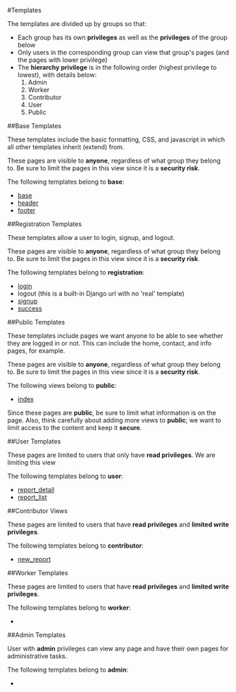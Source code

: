 #Templates

The templates are divided up by groups so that:
* Each group has its own **privileges** as well as the **privileges** of the group below
* Only users in the corresponding group can view that group's pages (and the pages with lower privilege)
* The **hierarchy privilege** is in the following order (highest privilege to lowest), with details below:
    1) Admin
    2) Worker
    3) Contributor
    4) User
    5) Public


##Base Templates

These templates include the basic formatting, CSS, and javascript in which all other templates inherit (extend) from.

These pages are visible to **anyone**, regardless of what group they belong to. Be sure to limit the pages in this view
since it is a **security risk**.

The following templates belong to **base**:

* [base](base/base.html)
* [header](base/header.html)
* [footer](base/footer.html)


##Registration Templates

These templates allow a user to login, signup, and logout.

These pages are visible to **anyone**, regardless of what group they belong to. Be sure to limit the pages in this view
since it is a **security risk**.

The following templates belong to **registration**:

* [login](registration/login.html)
* logout (this is a built-in Django url with no 'real' template)
* [signup](registration/signup.html)
* [success](registration/signup_success.html)


##Public Templates

These templates include pages we want anyone to be able to see whether they are logged in or not. This can include the 
home, contact, and info pages, for example.

These pages are visible to **anyone**, regardless of what group they belong to. Be sure to limit the pages in this view
since it is a **security risk**.

The following views belong to **public**:

* [index](public/index.html)

Since these pages are **public**, be sure to limit what information is on the page. Also, think carefully
about adding more views to **public**; we want to limit access to the content and keep it **secure**.


##User Templates

These pages are limited to users that only have **read privileges**. We are limiting this view 

The following templates belong to **user**:

* [report_detail](user/report_detail.html)
* [report_list](user/report_list.html)

##Contributor Views

These pages are limited to users that have **read privileges** and **limited write privileges**.

The following templates belong to **contributor**:

* [new_report](contributor/new_report.html)


##Worker Templates

These pages are limited to users that have **read privileges** and **limited write privileges**.

The following templates belong to **worker**:

*


##Admin Templates

User with **admin** privileges can view any page and have their own pages for administrative tasks.

The following templates belong to **admin**:

*

